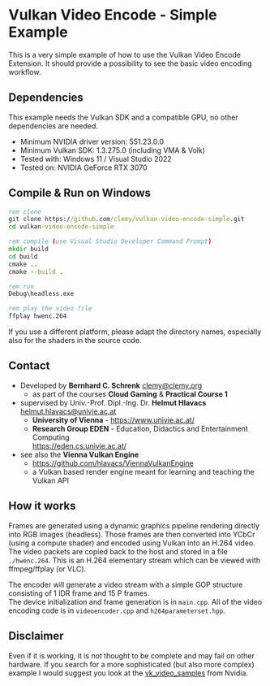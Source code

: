 # Vulkan Video Encode - Simple Example

This is a very simple example of how to use the Vulkan Video Encode Extension. It should provide a possibility to see the basic video encoding workflow.

## Dependencies
This example needs the Vulkan SDK and a compatible GPU, no other dependencies are needed.

* Minimum NVIDIA driver version: 551.23.0.0  
* Minimum Vulkan SDK: 1.3.275.0 (including VMA & Volk)  
* Tested with: Windows 11 / Visual Studio 2022  
* Tested on: NVIDIA GeForce RTX 3070

## Compile & Run on Windows
```cmd
rem clone
git clone https://github.com/clemy/vulkan-video-encode-simple.git
cd vulkan-video-encode-simple

rem compile (use Visual Studio Developer Command Prompt)
mkdir build
cd build
cmake ..
cmake --build .

rem run
Debug\headless.exe

rem play the video file
ffplay hwenc.264
```

If you use a different platform, please adapt the directory names, especially also for the shaders in the source code.

## Contact
* Developed by **Bernhard C. Schrenk** <clemy@clemy.org>  
  * as part of the courses **Cloud Gaming** & **Practical Course 1**
* supervised by Univ.-Prof. Dipl.-Ing. Dr. **Helmut Hlavacs** <helmut.hlavacs@univie.ac.at>
  * **University of Vienna** - https://www.univie.ac.at/
  * **Research Group EDEN** - Education, Didactics and Entertainment Computing  
  https://eden.cs.univie.ac.at/
* see also the **Vienna Vulkan Engine**
  * https://github.com/hlavacs/ViennaVulkanEngine
  * a Vulkan based render engine meant for learning and teaching the Vulkan API

## How it works
Frames are generated using a dynamic graphics pipeline rendering directly into RGB images (headless). Those frames are then converted into YCbCr (using a compute shader) and encoded using Vulkan into an H.264 video. The video packets are copied back to the host and stored in a file `./hwenc.264`. This is an H.264 elementary stream which can be viewed with ffmpeg/ffplay (or VLC).

The encoder will generate a video stream with a simple GOP structure consisting of 1 IDR frame and 15 P frames.  
The device initialization and frame generation is in `main.cpp`. All of the video encoding code is in `videoencoder.cpp` and `h264parameterset.hpp`.

## Disclaimer
Even if it is working, it is not thought to be complete and may fail on other hardware. If you search for a more sophisticated (but also more complex) example I would suggest you look at the [vk_video_samples](https://github.com/nvpro-samples/vk_video_samples) from Nvidia.